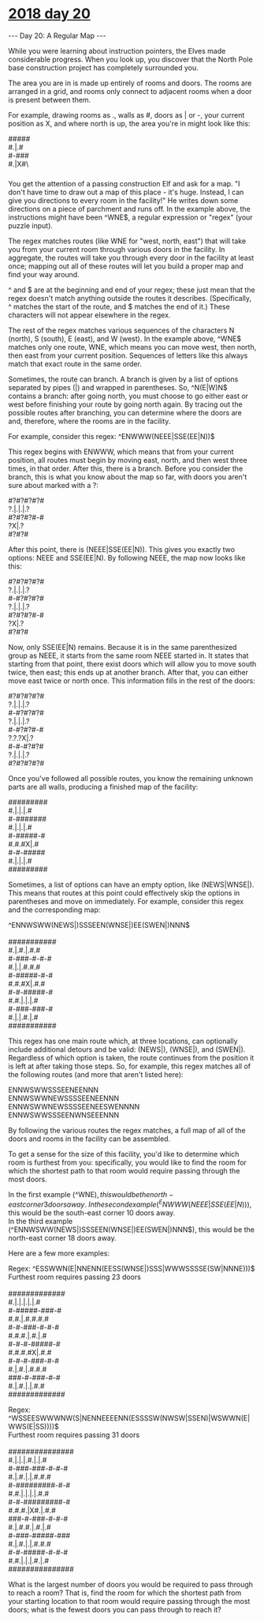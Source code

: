 # [2018 day 20](https://adventofcode.com/2018/day/20)

--- Day 20: A Regular Map ---

While you were learning about instruction pointers, the Elves made considerable progress. When you look up, you discover that the North Pole base construction project has completely surrounded you.



The area you are in is made up entirely of rooms and doors. The rooms are arranged in a grid, and rooms only connect to adjacent rooms when a door is present between them.



For example, drawing rooms as ., walls as #, doors as | or -, your current position as X, and where north is up, the area you're in might look like this:



#####\
#.|.#\
#-###\
#.|X#\
#####



You get the attention of a passing construction Elf and ask for a map. "I don't have time to draw out a map of this place - it's huge. Instead, I can give you directions to every room in the facility!" He writes down some directions on a piece of parchment and runs off. In the example above, the instructions might have been ^WNE$, a regular expression or "regex" (your puzzle input).



The regex matches routes (like WNE for "west, north, east") that will take you from your current room through various doors in the facility. In aggregate, the routes will take you through every door in the facility at least once; mapping out all of these routes will let you build a proper map and find your way around.



^ and $ are at the beginning and end of your regex; these just mean that the regex doesn't match anything outside the routes it describes. (Specifically, ^ matches the start of the route, and $ matches the end of it.) These characters will not appear elsewhere in the regex.



The rest of the regex matches various sequences of the characters N (north), S (south), E (east), and W (west). In the example above, ^WNE$ matches only one route, WNE, which means you can move west, then north, then east from your current position. Sequences of letters like this always match that exact route in the same order.



Sometimes, the route can branch. A branch is given by a list of options separated by pipes (|) and wrapped in parentheses. So, ^N(E|W)N$ contains a branch: after going north, you must choose to go either east or west before finishing your route by going north again. By tracing out the possible routes after branching, you can determine where the doors are and, therefore, where the rooms are in the facility.



For example, consider this regex: ^ENWWW(NEEE|SSE(EE|N))$



This regex begins with ENWWW, which means that from your current position, all routes must begin by moving east, north, and then west three times, in that order. After this, there is a branch.  Before you consider the branch, this is what you know about the map so far, with doors you aren't sure about marked with a ?:



#?#?#?#?#\
?.|.|.|.?\
#?#?#?#-#\
    ?X|.?\
    #?#?#



After this point, there is (NEEE|SSE(EE|N)). This gives you exactly two options: NEEE and SSE(EE|N). By following NEEE, the map now looks like this:



#?#?#?#?#\
?.|.|.|.?\
#-#?#?#?#\
?.|.|.|.?\
#?#?#?#-#\
    ?X|.?\
    #?#?#



Now, only SSE(EE|N) remains. Because it is in the same parenthesized group as NEEE, it starts from the same room NEEE started in. It states that starting from that point, there exist doors which will allow you to move south twice, then east; this ends up at another branch. After that, you can either move east twice or north once. This information fills in the rest of the doors:



#?#?#?#?#\
?.|.|.|.?\
#-#?#?#?#\
?.|.|.|.?\
#-#?#?#-#\
?.?.?X|.?\
#-#-#?#?#\
?.|.|.|.?\
#?#?#?#?#



Once you've followed all possible routes, you know the remaining unknown parts are all walls, producing a finished map of the facility:



#########\
#.|.|.|.#\
#-#######\
#.|.|.|.#\
#-#####-#\
#.#.#X|.#\
#-#-#####\
#.|.|.|.#\
#########



Sometimes, a list of options can have an empty option, like (NEWS|WNSE|). This means that routes at this point could effectively skip the options in parentheses and move on immediately.  For example, consider this regex and the corresponding map:



^ENNWSWW(NEWS|)SSSEEN(WNSE|)EE(SWEN|)NNN$\
\
###########\
#.|.#.|.#.#\
#-###-#-#-#\
#.|.|.#.#.#\
#-#####-#-#\
#.#.#X|.#.#\
#-#-#####-#\
#.#.|.|.|.#\
#-###-###-#\
#.|.|.#.|.#\
###########



This regex has one main route which, at three locations, can optionally include additional detours and be valid: (NEWS|), (WNSE|), and (SWEN|). Regardless of which option is taken, the route continues from the position it is left at after taking those steps. So, for example, this regex matches all of the following routes (and more that aren't listed here):



ENNWSWWSSSEENEENNN\
ENNWSWWNEWSSSSEENEENNN\
ENNWSWWNEWSSSSEENEESWENNNN\
ENNWSWWSSSEENWNSEEENNN



By following the various routes the regex matches, a full map of all of the doors and rooms in the facility can be assembled.



To get a sense for the size of this facility, you'd like to determine which room is furthest from you: specifically, you would like to find the room for which the shortest path to that room would require passing through the most doors.



In the first example (^WNE$), this would be the north-east corner 3 doors away.\
In the second example (^ENWWW(NEEE|SSE(EE|N))$), this would be the south-east corner 10 doors away.\
In the third example (^ENNWSWW(NEWS|)SSSEEN(WNSE|)EE(SWEN|)NNN$), this would be the north-east corner 18 doors away.



Here are a few more examples:



Regex: ^ESSWWN(E|NNENN(EESS(WNSE|)SSS|WWWSSSSE(SW|NNNE)))$\
Furthest room requires passing 23 doors\
\
#############\
#.|.|.|.|.|.#\
#-#####-###-#\
#.#.|.#.#.#.#\
#-#-###-#-#-#\
#.#.#.|.#.|.#\
#-#-#-#####-#\
#.#.#.#X|.#.#\
#-#-#-###-#-#\
#.|.#.|.#.#.#\
###-#-###-#-#\
#.|.#.|.|.#.#\
#############



Regex: ^WSSEESWWWNW(S|NENNEEEENN(ESSSSW(NWSW|SSEN)|WSWWN(E|WWS(E|SS))))$\
Furthest room requires passing 31 doors\
\
###############\
#.|.|.|.#.|.|.#\
#-###-###-#-#-#\
#.|.#.|.|.#.#.#\
#-#########-#-#\
#.#.|.|.|.|.#.#\
#-#-#########-#\
#.#.#.|X#.|.#.#\
###-#-###-#-#-#\
#.|.#.#.|.#.|.#\
#-###-#####-###\
#.|.#.|.|.#.#.#\
#-#-#####-#-#-#\
#.#.|.|.|.#.|.#\
###############



What is the largest number of doors you would be required to pass through to reach a room? That is, find the room for which the shortest path from your starting location to that room would require passing through the most doors; what is the fewest doors you can pass through to reach it?



